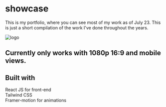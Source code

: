 # showcase

This is my portfolio, where you can see most of my work as of July 23. This is just a short compilation of the work I've done throughout the years.

<img src="https://i.imgur.com/mSTfkpY.png" alt="logo"/>

## Currently only works with 1080p 16:9 and mobile views.

## Built with

React JS for front-end <br/>
Tailwind CSS <br/>
Framer-motion for animations <br/>

